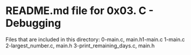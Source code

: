 # README.md file for 0x03. C - Debugging

Files that are included in this directory:
0-main.c, main.h1-main.c
1-main.c
2-largest_number.c, main.h
3-print_remaining_days.c, main.h
